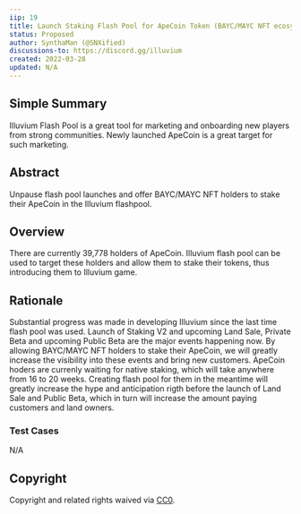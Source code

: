 ```yaml
---
iip: 19
title: Launch Staking Flash Pool for ApeCoin Token (BAYC/MAYC NFT ecosystem token)
status: Proposed
author: SynthaMan (@SNXified)
discussions-to: https://discord.gg/illuvium
created: 2022-03-28
updated: N/A
---
```


## Simple Summary
Illuvium Flash Pool is a great tool for marketing and onboarding new players from strong communities. Newly launched ApeCoin is a great target for such marketing.

## Abstract 
Unpause flash pool launches and offer BAYC/MAYC NFT holders to stake their ApeCoin in the Illuvium flashpool.

## Overview
There are currently 39,778 holders of ApeCoin. Illuvium flash pool can be used to target these holders and allow them to stake their tokens, thus introducing them to 
Illuvium game.
 
## Rationale
Substantial progress was made in developing Illuvium since the last time flash pool was used. Launch of Staking V2 and upcoming Land Sale, Private Beta and 
upcoming Public Beta are the major events happening now. By allowing BAYC/MAYC NFT holders to stake their ApeCoin, we will greatly increase the visibility into
these events and bring new customers. ApeCoin hoders are currenly waiting for native staking, which will take anywhere from 16 to 20 weeks. Creating flash pool for
them in the meantime will greatly increase the hype and anticipation rigth before the launch of Land Sale and Public Beta, which in turn will increase the amount
paying customers and land owners.

### Test Cases
N/A

## Copyright
Copyright and related rights waived via [CC0](https://creativecommons.org/publicdomain/zero/1.0/).
